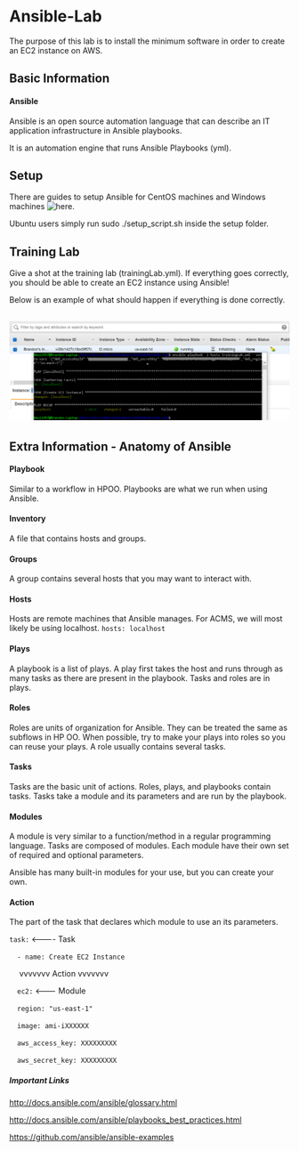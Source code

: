 # Ansible-Lab

The purpose of this lab is to install the minimum software in order to create an EC2 instance on AWS.

## Basic Information
#### Ansible
Ansible is an open source automation language that can describe an IT application infrastructure in Ansible playbooks.

It is an automation engine that runs Ansible Playbooks (yml).

## Setup
There are guides to setup Ansible for CentOS machines and Windows machines ![here](https://github.com/bbui1997/Ansible-Lab/tree/master/setup).

Ubuntu users simply run sudo ./setup_script.sh inside the setup folder.

## Training Lab
Give a shot at the training lab (trainingLab.yml). If everything goes correctly, you should be able to create an EC2 instance using Ansible!

Below is an example of what should happen if everything is done correctly.

![Success](https://github.com/bbui1997/Ansible-Lab/blob/master/images/completedLab.png?raw=true)
---
## Extra Information - Anatomy of Ansible
#### Playbook
Similar to a workflow in HPOO. Playbooks are what we run when using Ansible.
#### Inventory
A file that contains hosts and groups.
#### Groups
A group contains several hosts that you may want to interact with.
#### Hosts
Hosts are remote machines that Ansible manages. For ACMS, we will most likely be using localhost.
`hosts: localhost`
#### Plays
A playbook is a list of plays. A play first takes the host and runs through as many tasks as there are present in the playbook. Tasks and roles are in plays.
#### Roles
Roles are units of organization for Ansible. They can be treated the same as subflows in HP OO. When possible, try to make your plays into roles so you can reuse your plays. A role usually contains several tasks.
#### Tasks
Tasks are the basic unit of actions. Roles, plays, and playbooks contain tasks. Tasks take a module and its parameters and are run by the playbook.
#### Modules
A module is very similar to a function/method in a regular programming language. Tasks are composed of modules. Each module have their own set of required and optional parameters.

Ansible has many built-in modules for your use, but you can create your own.
#### Action
The part of the task that declares which module to use an its parameters.

`task:` <---- Task

&emsp;`- name: Create EC2 Instance` 

&emsp; vvvvvvv Action vvvvvvv

&emsp;`ec2:` <--- Module

&emsp;`region: "us-east-1"`

&emsp;`image: ami-iXXXXXX`

&emsp;`aws_access_key: XXXXXXXXX`

&emsp;`aws_secret_key: XXXXXXXXX`

##### Important Links
http://docs.ansible.com/ansible/glossary.html

http://docs.ansible.com/ansible/playbooks_best_practices.html

https://github.com/ansible/ansible-examples

